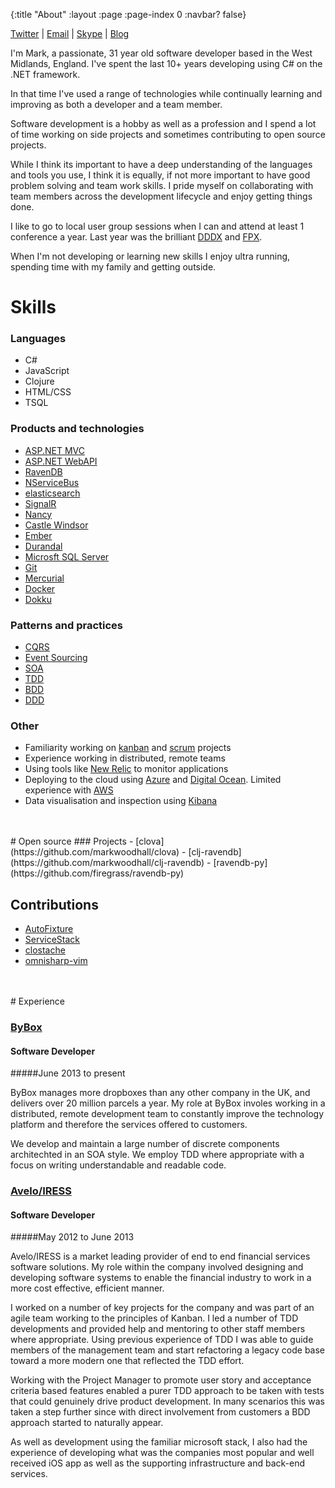 {:title "About"
 :layout :page
 :page-index 0
 :navbar? false}

[Twitter](http://twitter.com/markwoodhall) | [Email](mailto:mark.woodhall@gmail.com) | [Skype](skype:markwoodhall1?call) | [Blog](http://www.markwoodhall.com) 

I'm Mark, a passionate, 31 year old software developer based in the West Midlands, England. I've spent the last 10+ years developing using C# on the .NET framework.

In that time I've used a range of technologies while continually learning and improving as both a developer and a team member.

Software development is a hobby as well as a profession and I spend a lot of time working on side projects and sometimes contributing to open source projects.

While I think its important to have a deep understanding of the languages and tools you use, I think it is equally, if not more important to have good problem solving and team work skills. I pride myself on collaborating with team members across the development lifecycle and enjoy getting things done.

I like to go to local user group sessions when I can and attend at least 1 conference a year. Last year was the brilliant [DDDX](https://skillsmatter.com/conferences/6453-ddd-exchange-2015) and [FPX](https://skillsmatter.com/conferences/7036-functional-programming-exchange-2015).

When I'm not developing or learning new skills I enjoy ultra running, spending time with my family and getting outside.
<br />
# Skills

### Languages
- C#
- JavaScript
- Clojure
- HTML/CSS
- TSQL

### Products and technologies
- [ASP.NET MVC](http://www.asp.net/mvc)
- [ASP.NET WebAPI](http://www.asp.net/web-api)
- [RavenDB](http://ravendb.net)
- [NServiceBus](http://particular.net/nservicebus)
- [elasticsearch](http://www.elasticsearch.org)
- [SignalR](http://signalr.net)
- [Nancy](http://nancyfx.org)
- [Castle Windsor](http://docs.castleproject.org/Default.aspx?Page=MainPage&NS=Windsor&AspxAutoDetectCookieSupport=1)
- [Ember](http://emberjs.com)
- [Durandal](http://durandaljs.com)
- [Microsft SQL Server](http://en.wikipedia.org/wiki/Microsoft_SQL_Server)
- [Git](http://git-scm.com)
- [Mercurial](http://mercurial.selenic.com)
- [Docker](https://www.docker.com)
- [Dokku](https://github.com/progrium/dokku)

### Patterns and practices
- [CQRS](http://martinfowler.com/bliki/CQRS.html)
- [Event Sourcing](http://martinfowler.com/eaaDev/EventSourcing.html)
- [SOA](http://en.wikipedia.org/wiki/Service-oriented_architecture)
- [TDD](http://en.wikipedia.org/wiki/Test-driven_development)
- [BDD](http://en.wikipedia.org/wiki/Behavior-driven_development)
- [DDD](http://en.wikipedia.org/wiki/Domain-driven_design)

### Other
- Familiarity working on [kanban](https://www.atlassian.com/agile/kanban) and [scrum](https://www.atlassian.com/agile/scrum)
projects
- Experience working in distributed, remote teams
- Using tools like [New Relic](http://newrelic.com/ ) to monitor applications
- Deploying to the cloud using [Azure](http://azure.microsoft.com/) and [Digital Ocean](https://www.digitalocean.comhttps://www.digitalocean.com). Limited experience with [AWS](http://aws.amazon.com)
- Data visualisation and inspection using [Kibana](http://www.elasticsearch.org/overview/kibana/)
<br />
<br />
# Open source
### Projects
- [clova](https://github.com/markwoodhall/clova)
- [clj-ravendb](https://github.com/markwoodhall/clj-ravendb)
- [ravendb-py](https://github.com/firegrass/ravendb-py)

## Contributions

- [AutoFixture](https://github.com/AutoFixture/AutoFixture)
- [ServiceStack](https://github.com/ServiceStack/ServiceStack)
- [clostache](https://github.com/fhd/clostache)
- [omnisharp-vim](http://highscalability.com/)
<br />
<br />
# Experience

### [ByBox](http://www.bybox.com)
#### Software Developer
#####June 2013 to present

ByBox manages more dropboxes than any other company in the UK, and delivers over 20 million parcels a year.  My role at ByBox involes working in a distributed, remote development team to constantly improve the technology platform and therefore the services offered to customers.

We develop and maintain a large number of discrete components architechted in an SOA style. We employ TDD where appropriate with a focus on writing understandable and readable code.  

### [Avelo/IRESS](http://www.iress.com)
#### Software Developer
#####May 2012 to June 2013

Avelo/IRESS is a market leading provider of end to end financial services software solutions.  My role within the company involved designing and developing software systems to enable the financial industry to work in a more cost effective, efficient manner. 

I worked on a number of key projects for the company and was part of an agile team working to the principles of Kanban.  I led a number of TDD developments and provided help and mentoring to other staff members where appropriate.  Using previous experience of TDD I was able to guide members of the management team and start refactoring a legacy code base toward a more modern one that reflected the TDD effort.

Working with the Project Manager to promote user story and acceptance criteria based features enabled a purer TDD approach to be taken with tests that could genuinely drive product development. In many scenarios this was taken a step further since with direct involvement from customers a BDD approach started to naturally appear. 

As well as development using the familiar microsoft stack, I also had the experience of developing what was the companies most popular and well received iOS app as well as the supporting infrastructure and back-end services. 

